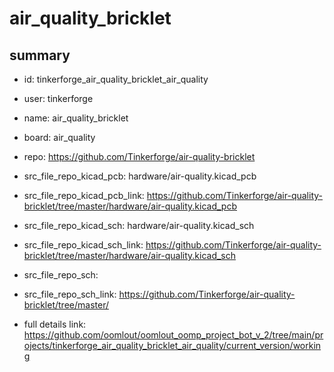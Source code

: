 # air_quality_bricklet
 
## summary 
* id: tinkerforge_air_quality_bricklet_air_quality
* user: tinkerforge
* name: air_quality_bricklet
* board: air_quality
* repo: https://github.com/Tinkerforge/air-quality-bricklet
* src_file_repo_kicad_pcb: hardware/air-quality.kicad_pcb
* src_file_repo_kicad_pcb_link: https://github.com/Tinkerforge/air-quality-bricklet/tree/master/hardware/air-quality.kicad_pcb
* src_file_repo_kicad_sch: hardware/air-quality.kicad_sch
* src_file_repo_kicad_sch_link: https://github.com/Tinkerforge/air-quality-bricklet/tree/master/hardware/air-quality.kicad_sch

* src_file_repo_sch: 
* src_file_repo_sch_link: https://github.com/Tinkerforge/air-quality-bricklet/tree/master/
* full details link: https://github.com/oomlout/oomlout_oomp_project_bot_v_2/tree/main/projects/tinkerforge_air_quality_bricklet_air_quality/current_version/working  







